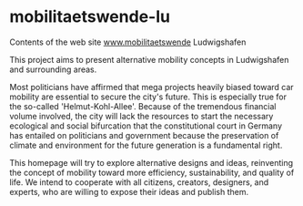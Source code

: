 # mobilitaetswende-lu
Contents of the web site www.mobilitaetswende Ludwigshafen

This project aims to present alternative mobility concepts in Ludwigshafen and surrounding areas. 

Most politicians have affirmed that mega projects heavily biased toward car mobility are essential to secure the city's future. This is especially true for the so-called 'Helmut-Kohl-Allee'. Because of the tremendous financial volume involved, the city will lack the resources to start the necessary ecological and social bifurcation that the constitutional court in Germany has entailed on politicians and government because the preservation of climate and environment for the future generation is a fundamental right.

This homepage will try to explore alternative designs and ideas, reinventing the concept of mobility toward more efficiency, sustainability, and quality of life. We intend to cooperate with all citizens, creators, designers, and experts, who are willing to expose their ideas and publish them. 

